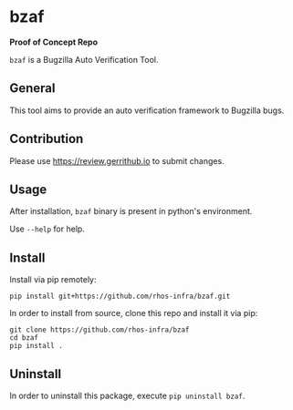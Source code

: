 # bzaf

**Proof of Concept Repo**

`bzaf` is a Bugzilla Auto Verification Tool.

## General

This tool aims to provide an auto verification framework to Bugzilla bugs.

## Contribution

Please use https://review.gerrithub.io to submit changes.

## Usage

After installation, `bzaf` binary is present in python's environment.

Use `--help` for help.

## Install

Install via pip remotely:
```
pip install git+https://github.com/rhos-infra/bzaf.git
```

In order to install from source, clone this repo and install it via pip:
```
git clone https://github.com/rhos-infra/bzaf
cd bzaf
pip install .
```

## Uninstall
In order to uninstall this package, execute `pip uninstall bzaf`.